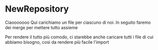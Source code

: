 # NewRepository

Ciaooooooo
Qui carichiamo un file per ciascuno di noi. In seguito faremo dei merge per mettere tutto assieme

Per rendere il tutto più comodo, ci starebbe anche caricare tutti i file di cui abbiamo bisogno, così da rendere più facile l'import
